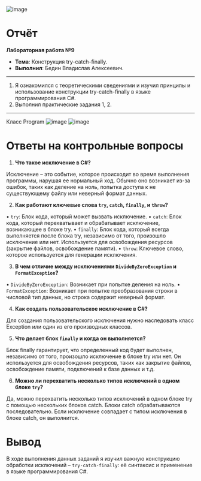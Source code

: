 ![image](https://github.com/user-attachments/assets/3dfd8cff-2bf3-4bd2-9176-c3d6e1b68c79)

# **Отчёт**

**Лабораторная работа №9**

- **Тема**: Конструкция try-catch-finally.
- **Выполнил**: Бедин Владислав Алексеевич.
---
1.	Я ознакомился с теоретическими сведениями и изучил принципы и использование конструкции try-catch-finally в языке программирования C#.
2.	Выполнил практические задания 1, 2.
---
Класс Program
![image](https://github.com/user-attachments/assets/34a755b2-8fe3-4861-8a9c-6ec81849f1e1)
![image](https://github.com/user-attachments/assets/a2da0b92-7b30-4616-b457-6dcc6515c72f)

# Ответы на контрольные вопросы

1. **Что такое исключение в C#?**

Исключение – это событие, которое происходит во время выполнения программы, нарушая ее нормальный ход. Обычно оно возникает из-за ошибок, таких как деление на ноль, попытка доступа к не существующему файлу или неверный формат данных.

2. **Как работают ключевые слова `try`, `catch`, `finally`, и `throw`?**

• `try`: Блок кода, который может вызвать исключение. 
• `catch`: Блок кода, который перехватывает и обрабатывает исключение, возникающее в блоке try. 
• `finally`: Блок кода, который всегда выполняется после блока try, независимо от того, произошло исключение или нет. Используется для освобождения ресурсов (закрытие файлов, освобождение памяти).
• `throw`: Ключевое слово, которое используется для генерации исключения.

3. **В чем отличие между исключениями `DivideByZeroException` и `FormatException`?**

• `DivideByZeroException`: Возникает при попытке деления на ноль.
• `FormatException`: Возникает при попытке преобразования строки в числовой тип данных, но строка содержит неверный формат.

4. **Как создать пользовательское исключение в C#?**

Для создания пользовательского исключения нужно наследовать класс Exception или один из его производных классов.

5. **Что делает блок `finally` и когда он выполняется?**

Блок finally гарантирует, что определенный код будет выполнен, независимо от того, произошло исключение в блоке try или нет. Он используется для освобождения ресурсов, таких как закрытие файлов, освобождение памяти, подключений к базе данных и т.д.

6. **Можно ли перехватить несколько типов исключений в одном блоке `try`?**

Да, можно перехватить несколько типов исключений в одном блоке try с помощью нескольких блоков catch.
Блоки catch обрабатываются последовательно. Если исключение совпадает с типом исключения в блоке catch, он выполнится.

# Вывод
В ходе выполнения данных заданий я изучил важную конструкцию обработки исключений – `try-catch-finally`: её синтаксис и применение в языке программирования C#.
